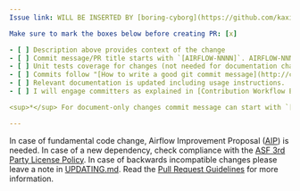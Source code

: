 ```yaml
---
Issue link: WILL BE INSERTED BY [boring-cyborg](https://github.com/kaxil/boring-cyborg)

Make sure to mark the boxes below before creating PR: [x]

- [ ] Description above provides context of the change
- [ ] Commit message/PR title starts with `[AIRFLOW-NNNN]`. AIRFLOW-NNNN = JIRA ID<sup>*</sup>
- [ ] Unit tests coverage for changes (not needed for documentation changes)
- [ ] Commits follow "[How to write a good git commit message](http://chris.beams.io/posts/git-commit/)"
- [ ] Relevant documentation is updated including usage instructions.
- [ ] I will engage committers as explained in [Contribution Workflow Example](https://github.com/apache/airflow/blob/master/CONTRIBUTING.rst#contribution-workflow-example).

<sup>*</sup> For document-only changes commit message can start with `[AIRFLOW-XXXX]`.

---
```

In case of fundamental code change, Airflow Improvement Proposal ([AIP](https://cwiki.apache.org/confluence/display/AIRFLOW/Airflow+Improvements+Proposals)) is needed.
In case of a new dependency, check compliance with the [ASF 3rd Party License Policy](https://www.apache.org/legal/resolved.html#category-x).
In case of backwards incompatible changes please leave a note in [UPDATING.md](https://github.com/apache/airflow/blob/master/UPDATING.md).
Read the [Pull Request Guidelines](https://github.com/apache/airflow/blob/master/CONTRIBUTING.rst#pull-request-guidelines) for more information.
